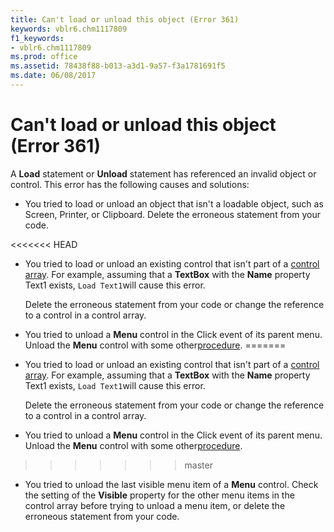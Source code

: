 ```yaml
---
title: Can't load or unload this object (Error 361)
keywords: vblr6.chm1117809
f1_keywords:
- vblr6.chm1117809
ms.prod: office
ms.assetid: 78438f88-b013-a3d1-9a57-f3a1781691f5
ms.date: 06/08/2017
---
```



# Can't load or unload this object (Error 361)

A  **Load** statement or **Unload** statement has referenced an invalid object or control. This error has the following causes and solutions:



- You tried to load or unload an object that isn't a loadable object, such as Screen, Printer, or Clipboard. Delete the erroneous statement from your code.
    
<<<<<<< HEAD
- You tried to load or unload an existing control that isn't part of a [control array](../../Glossary/vbe-glossary.md). For example, assuming that a  **TextBox** with the **Name** property Text1 exists, `Load Text1`will cause this error.
    
    Delete the erroneous statement from your code or change the reference to a control in a control array.
    
- You tried to unload a  **Menu** control in the Click event of its parent menu. Unload the **Menu** control with some other[procedure](../../Glossary/vbe-glossary.md).
=======
- You tried to load or unload an existing control that isn't part of a [control array](../../Glossary/vbe-glossary.md#control-array). For example, assuming that a  **TextBox** with the **Name** property Text1 exists, `Load Text1`will cause this error.
    
    Delete the erroneous statement from your code or change the reference to a control in a control array.
    
- You tried to unload a  **Menu** control in the Click event of its parent menu. Unload the **Menu** control with some other[procedure](../../Glossary/vbe-glossary.md#procedure).
>>>>>>> master
    
- You tried to unload the last visible menu item of a  **Menu** control. Check the setting of the **Visible** property for the other menu items in the control array before trying to unload a menu item, or delete the erroneous statement from your code.
    



